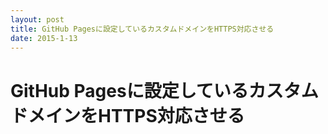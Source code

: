 ```yaml
---
layout: post
title: GitHub Pagesに設定しているカスタムドメインをHTTPS対応させる
date: 2015-1-13
---
```


# GitHub Pagesに設定しているカスタムドメインをHTTPS対応させる